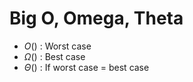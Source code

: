 # Big O, Omega, Theta
- $O()$ : Worst case
- $\Omega()$ : Best case 
- $\Theta()$ : If worst case = best case
